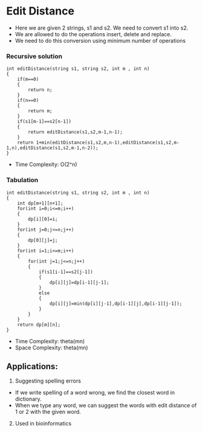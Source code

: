 # Edit Distance
- Here we are given 2 strings, s1 and s2. We need to convert s1 into s2.
- We are allowed to do the operations insert, delete and replace.
- We need to do this conversion using minimum number of operations

### Recursive solution

```
int editDistance(string s1, string s2, int m , int n)
{
    if(m==0)
    {
        return n;
    }
    if(n==0)
    {
        return m; 
    }
    if(s1[m-1]==s2[n-1])
    {
        return editDistance(s1,s2,m-1,n-1);
    }
    return 1+min(editDistance(s1,s2,m,n-1),editDistance(s1,s2,m-1,n),editDistance(s1,s2,m-1,n-2));
}
```
- Time Complexity: O(2^n)
### Tabulation

```
int editDistance(string s1, string s2, int m , int n)
{
    int dp[m+1][n+1];
    for(int i=0;i<=m;i++)
    {
        dp[i][0]=i;
    }
    for(int j=0;j<=n;j++)
    {
        dp[0][j]=j;
    }
    for(int i=1;i<=m;i++)
    {
        for(int j=1;j<=n;j++)
        {
            if(s1[i-1]==s2[j-1])
            {
                dp[i][j]=dp[i-1][j-1];
            }
            else
            {
                dp[i][j]=min(dp[i][j-1],dp[i-1][j],dp[i-1][j-1]);
            }
        }
    }
    return dp[m][n];
}
```
- Time Complexity: theta(mn)
- Space Complexity: theta(mn)


## Applications:
1.	Suggesting spelling errors
-	If we write spelling of a word wrong, we find the closest word in dictionary.
-	When we type any word, we can suggest the words with edit distance of 1 or 2 with the given word.
2.	Used in bioinformatics

